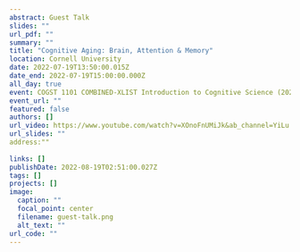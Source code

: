 ```yaml
---
abstract: Guest Talk
slides: ""
url_pdf: ""
summary: ""
title: "Cognitive Aging: Brain, Attention & Memory"
location: Cornell University
date: 2022-07-19T13:50:00.015Z
date_end: 2022-07-19T15:00:00.000Z
all_day: true
event: COGST 1101 COMBINED-XLIST Introduction to Cognitive Science (2022SU)
event_url: ""
featured: false
authors: []
url_video: https://www.youtube.com/watch?v=XOnoFnUMiJk&ab_channel=YiLu
url_slides: ""
address:""
  
links: []
publishDate: 2022-08-19T02:51:00.027Z
tags: []
projects: []
image:
  caption: ""
  focal_point: center
  filename: guest-talk.png
  alt_text: ""
url_code: ""
---
```

